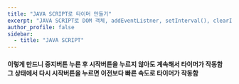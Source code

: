 ```yaml
---
title: "JAVA SCRIPT로 타이머 만들기"
excerpt: "JAVA SCRIPT로 DOM 객체, addEventListner, setInterval(), clearInterval()을 이용하여 타이머 만들기"
author_profile: false
sidebar:
  - title: "JAVA SCRIPT"
---
```

<script src="https://gist.github.com/nyj001012/3d8858ebe6dd2654935a47ab51f5040f.js"></script>
<h4>이렇게 만드니 중지버튼 누른 후 시작버튼을 누르지 않아도 계속해서 타이머가 작동함<br>
그 상태에서 다시 시작버튼을 누르면 이전보다 빠른 속도로 타이머가 작동함</h4>
